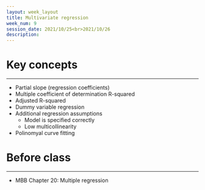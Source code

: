 ```yaml
---
layout: week_layout
title: Multivariate regression
week_num: 9
session_date: 2021/10/25<br>2021/10/26
description:
---
```


# Key concepts
---

- Partial slope (regression coefficients)
- Multiple coefficient of determination R-squared
- Adjusted R-squared
- Dummy variable regression
- Additional regression assumptions
   - Model is specified correctly
   - Low multicollinearity
- Polinomyal curve fitting

# Before class
---

- MBB Chapter 20: Multiple regression

